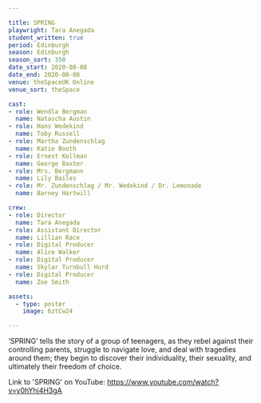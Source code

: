 ```yaml
---

title: SPRING
playwright: Tara Anegada
student_written: true
period: Edinburgh
season: Edinburgh
season_sort: 350
date_start: 2020-08-08
date_end: 2020-08-08
venue: theSpaceUK Online
venue_sort: theSpace

cast:
- role: Wendla Bergman
  name: Natascha Austin
- role: Hans Wedekind
  name: Toby Russell
- role: Martha Zundenschlag
  name: Katie Booth
- role: Ernest Kollman
  name: George Baxter
- role: Mrs. Bergmann
  name: Lily Bailes
- role: Mr. Zundenschlag / Mr. Wedekind / Dr. Lemonade
  name: Barney Hartwill

crew:
- role: Director
  name: Tara Anegada
- role: Assistant Director 
  name: Lillian Race
- role: Digital Producer
  name: Alice Walker
- role: Digital Producer
  name: Skylar Turnbull Hurd
- role: Digital Producer 
  name: Zoe Smith

assets:
  - type: poster
    image: 6ztCw24

---
```


‘SPRING’ tells the story of a group of teenagers, as they rebel against their controlling parents, struggle to navigate love, and deal with tragedies around them; they begin to discover their individuality, their sexuality, and ultimately their freedom of choice.

Link to 'SPRING' on YouTube: https://www.youtube.com/watch?v=y0hYhi4H3gA
